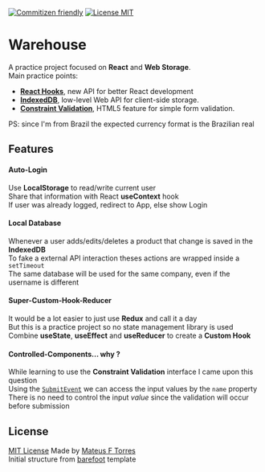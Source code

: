 [![Commitizen friendly](https://img.shields.io/badge/commitizen-friendly-brightgreen.svg)](http://commitizen.github.io/cz-cli/)
[![License MIT](https://img.shields.io/github/license/mashape/apistatus.svg)](https://github.com/mateus-f-torres/barefoot/blob/master/LICENSE)

# Warehouse
A practice project focused on **React** and **Web Storage**.  
Main practice points:
- [**React Hooks**](https://reactjs.org/docs/hooks-intro.html), new API for better React development 
- [**IndexedDB**](https://developer.mozilla.org/en-US/docs/Web/API/IndexedDB_API), low-level Web API for client-side storage.
- [**Constraint Validation**](https://developer.mozilla.org/en-US/docs/Web/Guide/HTML/HTML5/Constraint_validation), HTML5 feature for simple form validation.

PS: since I'm from Brazil the expected currency format is the Brazilian real

## Features

#### Auto-Login
Use **LocalStorage** to read/write current user  
Share that information with React **useContext** hook  
If user was already logged, redirect to App, else show Login  

#### Local Database
Whenever a user adds/edits/deletes a product that change is saved in the **IndexedDB**  
To fake a external API interaction theses actions are wrapped inside a `setTimeout`  
The same database will be used for the same company, even if the username is different  

#### Super-Custom-Hook-Reducer
It would be a lot easier to just use **Redux** and call it a day  
But this is a practice project so no state management library is used  
Combine **useState**, **useEffect** and **useReducer** to create a **Custom Hook**

#### Controlled-Components... why ?
While learning to use the **Constraint Validation** interface I came upon this question  
Using the [`SubmitEvent`](https://developer.mozilla.org/en-US/docs/Web/API/SubmitEvent) we can access the input values by the `name` property  
There is no need to control the input _value_ since the validation will occur before submission

## License
[MIT License](./LICENSE)
Made by [Mateus F Torres](https://github.com/mateus-f-torres)    
Initial structure from [barefoot](https://github.com/mateus-f-torres/barefoot) template  
